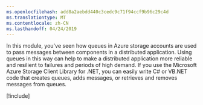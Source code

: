 ```yaml
---
ms.openlocfilehash: add8a2aebdd440c3cedc9c71f94ccf9b96c29c4d
ms.translationtype: MT
ms.contentlocale: zh-CN
ms.lasthandoff: 04/24/2019
---
```

In this module, you've seen how queues in Azure storage accounts are used to pass messages between components in a distributed application. Using queues in this way can help to make a distributed application more reliable and resilient to failures and periods of high demand. If you use the Microsoft Azure Storage Client Library for .NET, you can easily write C# or VB.NET code that creates queues, adds messages, or retrieves and removes messages from queues.

<!-- Cleanup sandbox -->
[!include[](../../../includes/azure-sandbox-cleanup.md)]